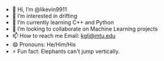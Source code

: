 - 👋 Hi, I’m @likevin9911
- 👀 I’m interested in drifting
- 🌱 I’m currently learning C++ and Python
- 💞️ I’m looking to collaborate on Machine Learning projects
- 📫 How to reach me Email: kgli@mtu.edu
- 😄 Pronouns: He/Him/His
- ⚡ Fun fact: Elephants can't jump vertically. 

<!---
likevin9911/likevin9911 is a ✨ special ✨ repository because its `README.md` (this file) appears on your GitHub profile.
You can click the Preview link to take a look at your changes.
--->
